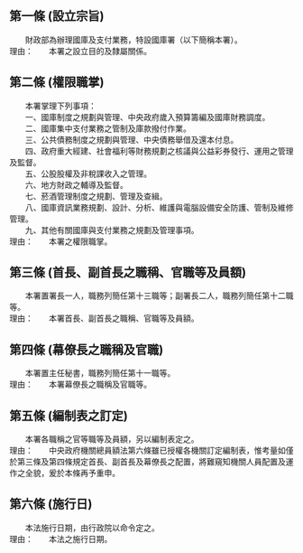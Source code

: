 第一條 (設立宗旨)
-----------------
　　財政部為辦理國庫及支付業務，特設國庫署（以下簡稱本署）。  
理由：　　本署之設立目的及隸屬關係。

第二條 (權限職掌)
-----------------
　　本署掌理下列事項：  
　　一、國庫制度之規劃與管理、中央政府歲入預算籌編及國庫財務調度。  
　　二、國庫集中支付業務之管制及庫款撥付作業。  
　　三、公共債務制度之規劃與管理、中央債務舉借及還本付息。  
　　四、政府重大經建、社會福利等財務規劃之核議與公益彩券發行、運用之管理及監督。  
　　五、公股股權及非稅課收入之管理。  
　　六、地方財政之輔導及監督。  
　　七、菸酒管理制度之規劃、管理及查緝。  
　　八、國庫資訊業務規劃、設計、分析、維護與電腦設備安全防護、管制及維修管理。  
　　九、其他有關國庫與支付業務之規劃及管理事項。  
理由：　　本署之權限職掌。

第三條 (首長、副首長之職稱、官職等及員額)
-----------------------------------------
　　本署置署長一人，職務列簡任第十三職等；副署長二人，職務列簡任第十二職等。  
理由：　　本署首長、副首長之職稱、官職等及員額。

第四條 (幕僚長之職稱及官職)
---------------------------
　　本署置主任秘書，職務列簡任第十一職等。  
理由：　　本署幕僚長之職稱及官職等。

第五條 (編制表之訂定)
---------------------
　　本署各職稱之官等職等及員額，另以編制表定之。  
理由：　　中央政府機關總員額法第六條雖已授權各機關訂定編制表，惟考量如僅於第三條及第四條規定首長、副首長及幕僚長之配置，將難窺知機關人員配置及運作之全貌，爰於本條再予重申。

第六條 (施行日)
---------------
　　本法施行日期，由行政院以命令定之。  
理由：　　本法之施行日期。